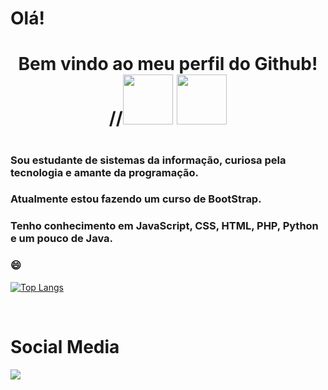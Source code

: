 # Olá!
<div> 
  <h1 align="center">
    Bem vindo ao meu perfil do Github! 
 //<img src="https://media.giphy.com/media/FAFo1M7EC4gRZ4HETH/giphy.gif" width="80" height="80">
  <img src="https://media.giphy.com/media/3ogwFGEHrVxusDbDjO/giphy.gif" width="80" height="80">
  
   <h1>
</div>

### Sou estudante de sistemas da informação, curiosa pela tecnologia e amante da programação.

### Atualmente estou fazendo um curso de BootStrap.
### Tenho conhecimento em JavaScript, CSS, HTML, PHP, Python e um pouco de Java.
    

### 😄

  
  [![Top Langs](https://github-readme-stats.vercel.app/api/top-langs/?username=Viviane-Silva&layout=compact)](https://github.com/anuraghazra/github-readme-stats)

  
</br>

  <h1>Social Media</h1>
  <a href="https://www.linkedin.com/in/viviane-leite-da-silva-73348b67/" target="_blank"><img src="https://img.shields.io/badge/-LinkedIn-%230077B5?style=for-the-badge&logo=linkedin&logoColor=white"></a>
